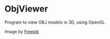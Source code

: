 # ObjViewer
Program to view OBJ models in 3D, using OpenGL

Image by <a href="https://www.freepik.com/free-vector/retro-style-world-map-texture-background_5579073.htm#query=map%20texture&position=0&from_view=keyword">Freepik</a>
